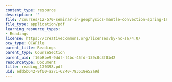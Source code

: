 ```yaml
---
content_type: resource
description: ''
file: /courses/12-570-seminar-in-geophysics-mantle-convection-spring-1998/edd5b6429f00a2716240793518e52a9d_reading_170398.pdf
file_type: application/pdf
learning_resource_types:
- Readings
license: https://creativecommons.org/licenses/by-nc-sa/4.0/
ocw_type: OCWFile
parent_title: Readings
parent_type: CourseSection
parent_uid: f16b8be9-9ddf-f4bc-45fd-139c0c3f8b42
resourcetype: Document
title: reading_170398.pdf
uid: edd5b642-9f00-a271-6240-793518e52a9d
---
```

